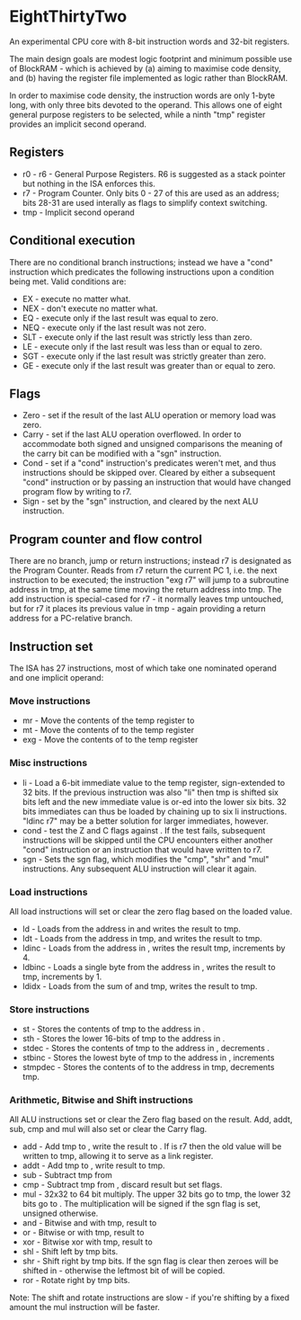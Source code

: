 # EightThirtyTwo
An experimental CPU core with 8-bit instruction words and 32-bit registers.

The main design goals are modest logic footprint and minimum possible use
of BlockRAM - which is achieved by (a) aiming to maximise code density,
and (b) having the register file implemented as logic rather than BlockRAM.

In order to maximise code density, the instruction words are only 1-byte
long, with only three bits devoted to the operand.  This allows one of
eight general purpose registers to be selected, while a ninth "tmp" register
provides an implicit second operand.

## Registers
* r0 - r6 - General Purpose Registers.  R6 is suggested as a stack pointer
but nothing in the ISA enforces this.
* r7 - Program Counter.  Only bits 0 - 27 of this are used as an address;
bits 28-31 are used interally as flags to simplify context switching.
* tmp - Implicit second operand

## Conditional execution
There are no conditional branch instructions; instead we have a "cond"
instruction which predicates the following instructions upon a condition
being met.  Valid conditions are:
* EX - execute no matter what.
* NEX - don't execute no matter what.
* EQ - execute only if the last result was equal to zero.
* NEQ - execute only if the last result was not zero.
* SLT - execute only if the last result was strictly less than zero.
* LE - execute only if the last result was less than or equal to zero.
* SGT - execute only if the last result was strictly greater than zero.
* GE - execute only if the last result was greater than or equal to zero.

## Flags
* Zero - set if the result of the last ALU operation or memory load was zero.
* Carry - set if the last ALU operation overflowed.  In order to accommodate
both signed and unsigned comparisons the meaning of the carry bit can be
modified with a "sgn" instruction.
* Cond - set if a "cond" instruction's predicates weren't met, and thus 
instructions should be skipped over.  Cleared by either a subsequent "cond"
instruction or by passing an instruction that would have changed program flow
by writing to r7.
* Sign - set by the "sgn" instruction, and cleared by the next ALU instruction.

## Program counter and flow control
There are no branch, jump or return instructions; instead r7 is designated as
the Program Counter.  Reads from r7 return the current PC 1, i.e. the next
instruction to be executed; the instruction "exg r7" will jump to a 
subroutine address in tmp, at the same time moving the return address into
tmp.  The add instruction is special-cased for r7 - it normally leaves tmp
untouched, but for r7 it places its previous value in tmp - again providing
a return address for a PC-relative branch.

## Instruction set
The ISA has 27 instructions, most of which take one nominated operand and
one implicit operand:

### Move instructions
* mr <rn>  -  Move the contents of the temp register to <rn>
* mt <rn>  -  Move the contents of <rn> to the temp register
* exg <rn>  -  Move the contents of <rn> to the temp register

### Misc instructions
* li <imm>  -  Load a 6-bit immediate value to the temp register,
sign-extended to 32 bits.  If the previous instruction was also "li" then
tmp is shifted six bits left and the new immediate value is or-ed into the
lower six bits.  32 bits immediates can thus be loaded by chaining up to six
li instructions.  "ldinc r7" may be a better solution for larger immediates,
however.
* cond <predicate>  -  test the Z and C flags against <predicate>.  If the
test fails, subsequent instructions will be skipped until the CPU encounters
either another "cond" instruction or an instruction that would
have written to r7.
* sgn  -  Sets the sgn flag, which modifies the "cmp", "shr" and "mul"
instructions.  Any subsequent ALU instruction will clear it again.

### Load instructions
All load instructions will set or clear the zero flag based on the loaded
value.
* ld <rn>  -  Loads from the address in <rn> and writes the result to tmp.
* ldt  -  Loads from the address in tmp, and writes the result to tmp.
* ldinc <rn>  -  Loads from the address in <rn>, writes the result tmp,
increments <rn> by 4.  
* ldbinc <rn>  -  Loads a single byte from the address in <rn>,
writes the result to tmp, increments <rn> by 1.
* ldidx <rn>  -   Loads from the sum of <rn> and tmp, writes the result to
tmp.

### Store instructions
* st <rn>  -  Stores the contents of tmp to the address in <rn>.
* sth  <rn>  -  Stores the lower 16-bits of tmp to the address in <rn>.
* stdec <rn>  -  Stores the contents of tmp to the address in <rn>, decrements
<rn>.
* stbinc <rn>  -  Stores the lowest byte of tmp to the address in <rn>,
increments <rn>
* stmpdec <rn>  -  Stores the contents of <rn> to the address in tmp,
decrements tmp.

### Arithmetic, Bitwise and Shift instructions
All ALU instructions set or clear the Zero flag based on the result.
Add, addt, sub, cmp and mul will also set or clear the Carry flag.

* add <rn>  -  Add tmp to <rn>, write the result to <rn>.  If <rn> is r7 then
the old value will be written to tmp, allowing it to serve as a link register.
* addt <rn>  -  Add tmp to <rn>, write result to tmp.
* sub <rn>  -  Subtract tmp from <rn>
* cmp <rn>  -  Subtract tmp from <rn>, discard result but set flags.
* mul <rn>  -  32x32 to 64 bit multiply.  The upper 32 bits go to tmp, the
lower 32 bits go to <rn>.  The multiplication will be signed if the sgn flag
is set, unsigned otherwise.
* and <rn>  -  Bitwise and <rn> with tmp, result to <rn>
* or <rn>  -  Bitwise or <rn> with tmp, result to <rn>
* xor <rn>  -  Bitwise xor <rn> with tmp, result to <rn>
* shl <rn>  -  Shift <rn> left by tmp bits.
* shr <rn>  -  Shift <rn> right by tmp bits.  If the sgn flag is clear then
zeroes will be shifted in - otherwise the leftmost bit of <rn> will be copied.
* ror <rn>  -  Rotate <rn> right by tmp bits.

Note: The shift and rotate instructions are slow - if you're shifting by a
fixed amount the mul instruction will be faster.

